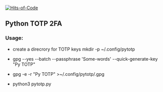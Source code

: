 [![Hits-of-Code](https://hitsofcode.com/github/uchitsa/pytotp?branch=main)](https://hitsofcode.com/github/uchitsa/pytotp/view?branch=main)
## Python TOTP 2FA

### Usage:

* create a direcrory for TOTP keys mkdir -p ~/.config/pytotp

* gpg --yes --batch --passphrase 'Some-words' --quick-generate-key "Py TOTP"

* gpg -e -r "Py TOTP" >~/.config/pytotp/<SERVID>.gpg

* python3 pytotp.py <SERVID>
